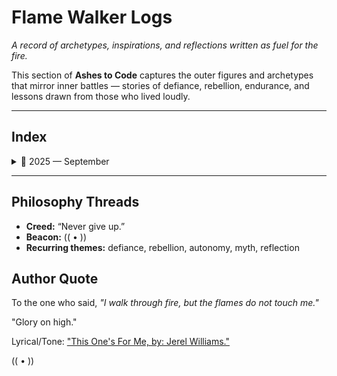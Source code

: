# Flame Walker Logs

_A record of archetypes, inspirations, and reflections written as fuel for the fire._

This section of **Ashes to Code** captures the outer figures and archetypes that mirror inner battles — stories of defiance, rebellion, endurance, and lessons drawn from those who lived loudly.

---

## Index

<details>
<summary>📅 2025 — September</summary>

<details>
<summary>2025-09-27 — Healthy Defiance (Hunter S. Thompson)</summary>

- [Entry](flame-walker-2025-09-27.md)  
↳ Parallel: [DevLog](../devlog/2025-09-27.md), [Personal](../personal/2025-09-27.md)

</details>

<details>
<summary>2025-09-26 — Poetic Mantra</summary>

- [Entry](flame-walker-2025-09-26.md)  
↳ Parallel: [DevLog](../devlog/2025-09-26.md), [Personal](../personal/2025-09-26.md)

</details>

<details>
<summary>2025-09-25 — Untitled</summary>

- [Entry](flame-walker-2025-09-25.md)  
↳ Parallel: [DevLog](../devlog/2025-09-25.md), [Personal](../personal/2025-09-25.md)

</details>

</details>

---

## Philosophy Threads

- **Creed:** “Never give up.”  
- **Beacon:** (( • ))  
- **Recurring themes:** defiance, rebellion, autonomy, myth, reflection

## Author Quote

To the one who said, *"I walk through fire, but the flames do not touch me."*  

"Glory on high."

Lyrical/Tone: ["This One's For Me, by: Jerel Williams."](https://www.youtube.com/watch?v=EEmXMyGoPag)

(( • ))

